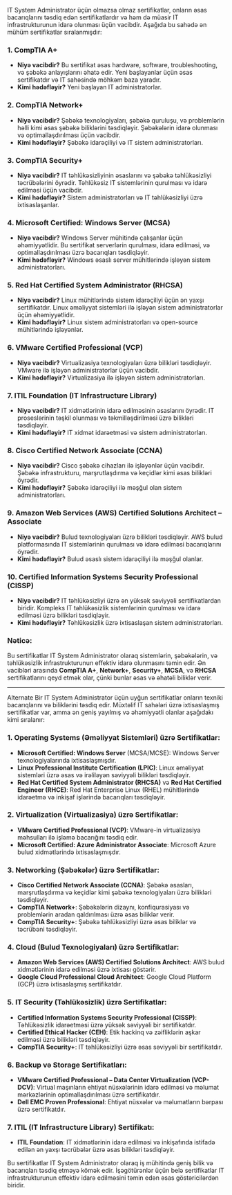 IT System Administrator üçün olmazsa olmaz sertifikatlar, onların əsas bacarıqlarını təsdiq edən sertifikatlardır və həm də müasir IT infrastrukturunun idarə olunması üçün vacibdir. Aşağıda bu sahədə ən mühüm sertifikatlar sıralanmışdır: 

### 1. **CompTIA A+**
   - **Niyə vacibdir?** Bu sertifikat əsas hardware, software, troubleshooting, və şəbəkə anlayışlarını əhatə edir. Yeni başlayanlar üçün əsas sertifikatdır və IT sahəsində möhkəm baza yaradır. 
   - **Kimi hədəfləyir?** Yeni başlayan IT administratorlar. 

### 2. **CompTIA Network+**
   - **Niyə vacibdir?** Şəbəkə texnologiyaları, şəbəkə quruluşu, və problemlərin həlli kimi əsas şəbəkə biliklərini təsdiqləyir. Şəbəkələrin idarə olunması və optimallaşdırılması üçün vacibdir. 
   - **Kimi hədəfləyir?** Şəbəkə idarəçiliyi və IT sistem administratorları. 

### 3. **CompTIA Security+**
   - **Niyə vacibdir?** IT təhlükəsizliyinin əsaslarını və şəbəkə təhlükəsizliyi təcrübələrini öyrədir. Təhlükəsiz IT sistemlərinin qurulması və idarə edilməsi üçün vacibdir. 
   - **Kimi hədəfləyir?** Sistem administratorları və IT təhlükəsizliyi üzrə ixtisaslaşanlar. 

### 4. **Microsoft Certified: Windows Server (MCSA)** 
   - **Niyə vacibdir?** Windows Server mühitində çalışanlar üçün  əhəmiyyətlidir. Bu sertifikat serverlərin qurulması, idarə edilməsi, və optimallaşdırılması üzrə bacarıqları təsdiqləyir. 
   - **Kimi hədəfləyir?** Windows əsaslı server mühitlərində işləyən  sistem administratorları. 

### 5. **Red Hat Certified System Administrator (RHCSA)** 
   - **Niyə vacibdir?** Linux mühitlərində sistem idarəçiliyi üçün ən yaxşı sertifikatdır. Linux əməliyyat sistemləri ilə işləyən sistem administratorlar üçün əhəmiyyətlidir. 
   - **Kimi hədəfləyir?** Linux sistem administratorları və open-source mühitlərində işləyənlər. 

### 6. **VMware Certified Professional (VCP)**
   - **Niyə vacibdir?** Virtualizasiya texnologiyaları üzrə bilikləri təsdiqləyir. VMware ilə işləyən administratorlar üçün vacibdir. 
   - **Kimi hədəfləyir?** Virtualizasiya ilə işləyən sistem administratorları. 

### 7. **ITIL Foundation (IT Infrastructure Library)** 
   - **Niyə vacibdir?** IT xidmətlərinin idarə edilməsinin əsaslarını öyrədir. IT proseslərinin təşkil olunması və təkmilləşdirilməsi üzrə bilikləri təsdiqləyir. 
   - **Kimi hədəfləyir?** IT xidmət idarəetməsi və sistem administratorları. 

### 8. **Cisco Certified Network Associate (CCNA)**
   - **Niyə vacibdir?** Cisco şəbəkə cihazları ilə işləyənlər üçün vacibdir. Şəbəkə infrastrukturu, marşrutlaşdırma və keçidlər kimi əsas bilikləri öyrədir. 
   - **Kimi hədəfləyir?** Şəbəkə idarəçiliyi ilə məşğul olan sistem administratorları. 

### 9. **Amazon Web Services (AWS) Certified Solutions Architect – Associate**
   - **Niyə vacibdir?** Bulud texnologiyaları üzrə bilikləri təsdiqləyir. AWS bulud platformasında IT sistemlərinin qurulması və idarə edilməsi bacarıqlarını öyrədir. 
   - **Kimi hədəfləyir?** Bulud əsaslı sistem idarəçiliyi ilə məşğul olanlar. 

### 10. **Certified Information Systems Security Professional (CISSP)**
   - **Niyə vacibdir?** IT təhlükəsizliyi üzrə ən yüksək səviyyəli sertifikatlardan biridir. Kompleks IT təhlükəsizlik sistemlərinin qurulması və idarə edilməsi üzrə bilikləri təsdiqləyir. 
   - **Kimi hədəfləyir?** Təhlükəsizlik üzrə ixtisaslaşan sistem administratorları. 

### Nəticə:
Bu sertifikatlar IT System Administrator olaraq sistemlərin, şəbəkələrin, və təhlükəsizlik infrastrukturunun effektiv idarə olunmasını təmin edir. Ən vacibləri arasında **CompTIA A+**, **Network+**, **Security+**, **MCSA**, və **RHCSA** sertifikatlarını qeyd etmək olar, çünki bunlar əsas və əhatəli biliklər verir. 


_________________________________________________


Alternate
Bir IT System Administrator üçün uyğun sertifikatlar onların texniki bacarıqlarını və biliklərini təsdiq edir. Müxtəlif IT sahələri üzrə ixtisaslaşmış sertifikatlar var, amma ən geniş yayılmış və əhəmiyyətli olanlar aşağıdakı kimi sıralanır:

### 1. **Operating Systems (Əməliyyat Sistemləri) üzrə Sertifikatlar:**
   - **Microsoft Certified: Windows Server** (MCSA/MCSE): Windows Server texnologiyalarında ixtisaslaşmışdır.
   - **Linux Professional Institute Certification (LPIC)**: Linux əməliyyat sistemləri üzrə əsas və irəliləyən səviyyəli bilikləri təsdiqləyir.
   - **Red Hat Certified System Administrator (RHCSA)** və **Red Hat Certified Engineer (RHCE)**: Red Hat Enterprise Linux (RHEL) mühitlərində idarəetmə və inkişaf işlərində bacarıqları təsdiqləyir.

### 2. **Virtualization (Virtualizasiya) üzrə Sertifikatlar:**
   - **VMware Certified Professional (VCP)**: VMware-in virtualizasiya məhsulları ilə işləmə bacarığını təsdiq edir.
   - **Microsoft Certified: Azure Administrator Associate**: Microsoft Azure bulud xidmətlərində ixtisaslaşmışdır.

### 3. **Networking (Şəbəkələr) üzrə Sertifikatlar:**
   - **Cisco Certified Network Associate (CCNA)**: Şəbəkə əsasları, marşrutlaşdırma və keçidlər kimi şəbəkə texnologiyaları üzrə bilikləri təsdiqləyir.
   - **CompTIA Network+**: Şəbəkələrin dizaynı, konfiqurasiyası və problemlərin aradan qaldırılması üzrə əsas biliklər verir.
   - **CompTIA Security+**: Şəbəkə təhlükəsizliyi üzrə əsas biliklər və təcrübəni təsdiqləyir.

### 4. **Cloud (Bulud Texnologiyaları) üzrə Sertifikatlar:**
   - **Amazon Web Services (AWS) Certified Solutions Architect**: AWS bulud xidmətlərinin idarə edilməsi üzrə ixtisası göstərir.
   - **Google Cloud Professional Cloud Architect**: Google Cloud Platform (GCP) üzrə ixtisaslaşmış sertifikatdır.

### 5. **IT Security (Təhlükəsizlik) üzrə Sertifikatlar:**
   - **Certified Information Systems Security Professional (CISSP)**: Təhlükəsizlik idarəetməsi üzrə yüksək səviyyəli bir sertifikatdır.
   - **Certified Ethical Hacker (CEH)**: Etik hackinq və zəifliklərin aşkar edilməsi üzrə bilikləri təsdiqləyir.
   - **CompTIA Security+**: IT təhlükəsizliyi üzrə əsas səviyyəli bir sertifikatdır.

### 6. **Backup və Storage Sertifikatları:**
   - **VMware Certified Professional – Data Center Virtualization (VCP-DCV)**: Virtual maşınların ehtiyat nüsxələrinin idarə edilməsi və məlumat mərkəzlərinin optimallaşdırılması üzrə sertifikatdır.
   - **Dell EMC Proven Professional**: Ehtiyat nüsxələr və məlumatların bərpası üzrə sertifikatdır.

### 7. **ITIL (IT Infrastructure Library) Sertifikatı:**
   - **ITIL Foundation**: IT xidmətlərinin idarə edilməsi və inkişafında istifadə edilən ən yaxşı təcrübələr üzrə əsas bilikləri təsdiqləyir.

Bu sertifikatlar IT System Administrator olaraq iş mühitində geniş bilik və bacarıqları təsdiq etməyə kömək edir. İşəgötürənlər üçün belə sertifikatlar IT infrastrukturunun effektiv idarə edilməsini təmin edən əsas göstəricilərdən biridir.